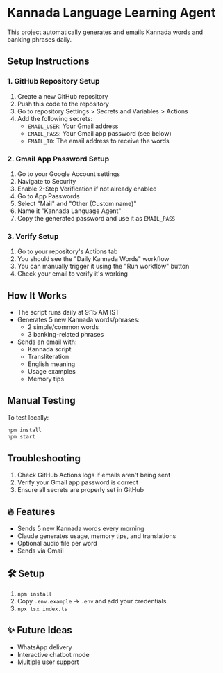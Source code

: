 # Kannada Language Learning Agent

This project automatically generates and emails Kannada words and banking phrases daily.

## Setup Instructions

### 1. GitHub Repository Setup

1. Create a new GitHub repository
2. Push this code to the repository
3. Go to repository Settings > Secrets and Variables > Actions
4. Add the following secrets:
   - `EMAIL_USER`: Your Gmail address
   - `EMAIL_PASS`: Your Gmail app password (see below)
   - `EMAIL_TO`: The email address to receive the words

### 2. Gmail App Password Setup

1. Go to your Google Account settings
2. Navigate to Security
3. Enable 2-Step Verification if not already enabled
4. Go to App Passwords
5. Select "Mail" and "Other (Custom name)"
6. Name it "Kannada Language Agent"
7. Copy the generated password and use it as `EMAIL_PASS`

### 3. Verify Setup

1. Go to your repository's Actions tab
2. You should see the "Daily Kannada Words" workflow
3. You can manually trigger it using the "Run workflow" button
4. Check your email to verify it's working

## How It Works

- The script runs daily at 9:15 AM IST
- Generates 5 new Kannada words/phrases:
  - 2 simple/common words
  - 3 banking-related phrases
- Sends an email with:
  - Kannada script
  - Transliteration
  - English meaning
  - Usage examples
  - Memory tips

## Manual Testing

To test locally:
```bash
npm install
npm start
```

## Troubleshooting

1. Check GitHub Actions logs if emails aren't being sent
2. Verify your Gmail app password is correct
3. Ensure all secrets are properly set in GitHub

## 🔥 Features
- Sends 5 new Kannada words every morning
- Claude generates usage, memory tips, and translations
- Optional audio file per word
- Sends via Gmail

## 🛠 Setup
1. `npm install`
2. Copy `.env.example` → `.env` and add your credentials
3. `npx tsx index.ts`

## ✨ Future Ideas
- WhatsApp delivery
- Interactive chatbot mode
- Multiple user support
